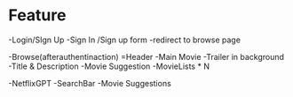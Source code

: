 # Feature

-Login/SIgn Up
    -Sign In /Sign up form
    -redirect to browse page

-Browse(afterauthentinaction)
    =Header
    -Main Movie
        -Trailer in background
        -Title & Description
        -Movie Suggestion
            -MovieLists * N

-NetflixGPT
    -SearchBar
    -Movie Suggestions